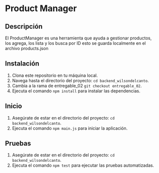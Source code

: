 # Product Manager

## Descripción
El ProductManager es una herramienta que ayuda a gestionar productos, los agrega, los lista y los busca por ID 
esto se guarda localmente en el archivo products.json

## Instalación
1. Clona este repositorio en tu máquina local.
2. Navega hasta el directorio del proyecto: `cd backend_wilsondelcanto`. 
3. Cambia a la rama de entregable_02 `git checkout entregable_02`.
4. Ejecuta el comando `npm install` para instalar las dependencias.

## Inicio
1. Asegúrate de estar en el directorio del proyecto: `cd backend_wilsondelcanto`.
2. Ejecuta el comando `npm main.js` para iniciar la aplicación.

## Pruebas
1. Asegúrate de estar en el directorio del proyecto: `cd backend_wilsondelcanto`.
2. Ejecuta el comando `npm test` para ejecutar las pruebas automatizadas.

